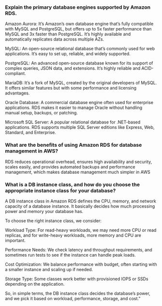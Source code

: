 ###   Explain the primary database engines supported by Amazon RDS.
Amazon Aurora:
It’s Amazon’s own database engine that’s fully compatible with MySQL and PostgreSQL, but offers up to 5x faster performance than MySQL and 3x faster than PostgreSQL. It’s highly available and automatically replicates data across multiple AZs.

MySQL:
An open-source relational database that’s commonly used for web applications. It’s easy to set up, reliable, and widely supported.

PostgreSQL:
An advanced open-source database known for its support of complex queries, JSON data, and extensions. It’s highly reliable and ACID-compliant.

MariaDB:
It’s a fork of MySQL, created by the original developers of MySQL. It offers similar features but with some performance and licensing advantages.

Oracle Database:
A commercial database engine often used for enterprise applications. RDS makes it easier to manage Oracle without handling manual setup, backups, or patching.

Microsoft SQL Server:
A popular relational database for .NET-based applications. RDS supports multiple SQL Server editions like Express, Web, Standard, and Enterprise.

### What are the benefits of using Amazon RDS for database management in AWS?
RDS reduces operational overhead, ensures high availability and security, scales easily, and provides automated backups and performance management, which makes database management much simpler in AWS

### What is a DB instance class, and how do you choose the appropriate instance class for your database?
A DB instance class in Amazon RDS defines the CPU, memory, and network capacity of a database instance. It basically decides how much processing power and memory your database has.

To choose the right instance class, we consider:

Workload Type: For read-heavy workloads, we may need more CPU or read replicas, and for write-heavy workloads, more memory and CPU are important.

Performance Needs: We check latency and throughput requirements, and sometimes run tests to see if the instance can handle peak loads.

Cost Optimization: We balance performance with budget, often starting with a smaller instance and scaling up if needed.

Storage Type: Some classes work better with provisioned IOPS or SSDs depending on the application.

So, in simple terms, the DB instance class decides the database’s power, and we pick it based on workload, performance, storage, and cost.”
